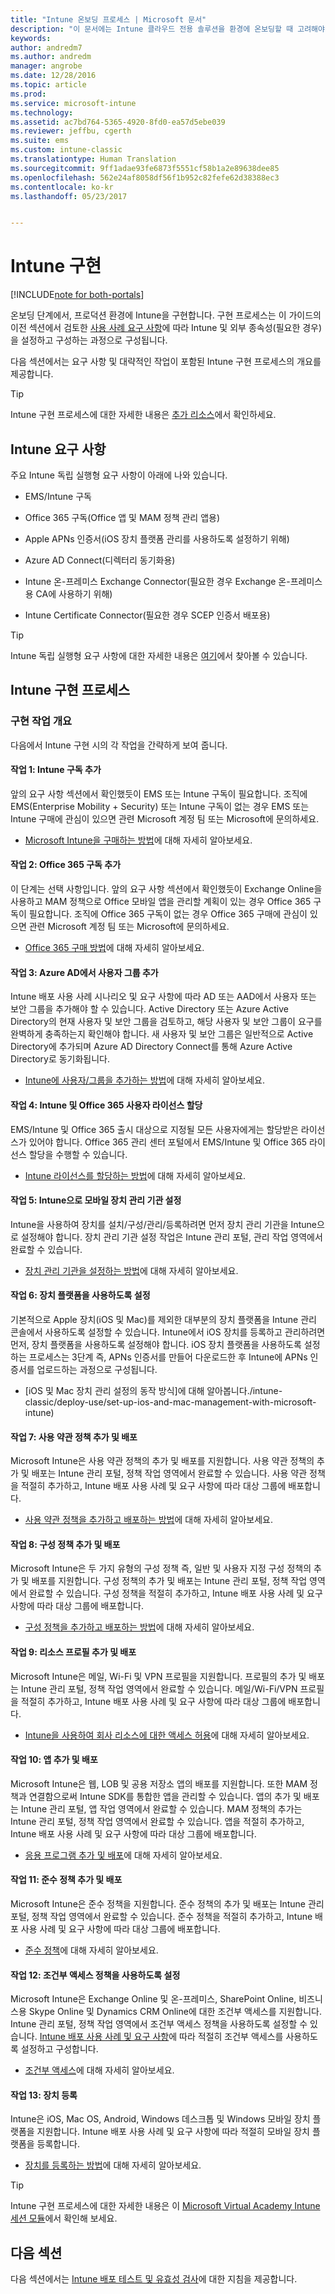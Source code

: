 ```yaml
---
title: "Intune 온보딩 프로세스 | Microsoft 문서"
description: "이 문서에는 Intune 클라우드 전용 솔루션을 환경에 온보딩할 때 고려해야 하는 유용한 모든 세부 정보가 포함되어 있습니다."
keywords: 
author: andredm7
ms.author: andredm
manager: angrobe
ms.date: 12/28/2016
ms.topic: article
ms.prod: 
ms.service: microsoft-intune
ms.technology: 
ms.assetid: ac7bd764-5365-4920-8fd0-ea57d5ebe039
ms.reviewer: jeffbu, cgerth
ms.suite: ems
ms.custom: intune-classic
ms.translationtype: Human Translation
ms.sourcegitcommit: 9ff1adae93fe6873f5551cf58b1a2e89638dee85
ms.openlocfilehash: 562e24af8058df56f1b952c82fefe62d38388ec3
ms.contentlocale: ko-kr
ms.lasthandoff: 05/23/2017


---
```


# <a name="intune-implementation"></a>Intune 구현

[!INCLUDE[note for both-portals](../includes/note-for-both-portals.md)]

온보딩 단계에서, 프로덕션 환경에 Intune을 구현합니다. 구현 프로세스는 이 가이드의 이전 섹션에서 검토한 [사용 사례 요구 사항](section-3-determine-use-case-requirements.md)에 따라 Intune 및 외부 종속성(필요한 경우)을 설정하고 구성하는 과정으로 구성됩니다.

다음 섹션에서는 요구 사항 및 대략적인 작업이 포함된 Intune 구현 프로세스의 개요를 제공합니다.

>[!TIP]
> Intune 구현 프로세스에 대한 자세한 내용은 [추가 리소스](additional-resources.md)에서 확인하세요.

## <a name="intune-requirements"></a>Intune 요구 사항

주요 Intune 독립 실행형 요구 사항이 아래에 나와 있습니다.

-   EMS/Intune 구독

-   Office 365 구독(Office 앱 및 MAM 정책 관리 앱용)

-   Apple APNs 인증서(iOS 장치 플랫폼 관리를 사용하도록 설정하기 위해)

-   Azure AD Connect(디렉터리 동기화용)

-   Intune 온-프레미스 Exchange Connector(필요한 경우 Exchange 온-프레미스용 CA에 사용하기 위해)

-   Intune Certificate Connector(필요한 경우 SCEP 인증서 배포용)

>[!TIP]
> Intune 독립 실행형 요구 사항에 대한 자세한 내용은 [여기](/intune-classic/get-started/what-to-know-before-you-start-microsoft-intune)에서 찾아볼 수 있습니다.

## <a name="intune-implementation-process"></a>Intune 구현 프로세스

### <a name="overview-of-implementation-tasks"></a>구현 작업 개요

다음에서 Intune 구현 시의 각 작업을 간략하게 보여 줍니다.

#### <a name="task-1-add-intune-subscription"></a>작업 1: Intune 구독 추가

앞의 요구 사항 섹션에서 확인했듯이 EMS 또는 Intune 구독이 필요합니다. 조직에 EMS(Enterprise Mobility + Security) 또는 Intune 구독이 없는 경우 EMS 또는 Intune 구매에 관심이 있으면 관련 Microsoft 계정 팀 또는 Microsoft에 문의하세요.

-   [Microsoft Intune을 구매하는 방법](https://www.microsoft.com/cloud-platform/microsoft-intune-pricing)에 대해 자세히 알아보세요.

#### <a name="task-2-add-office-365-subscription"></a>작업 2: Office 365 구독 추가

이 단계는 선택 사항입니다. 앞의 요구 사항 섹션에서 확인했듯이 Exchange Online을 사용하고 MAM 정책으로 Office 모바일 앱을 관리할 계획이 있는 경우 Office 365 구독이 필요합니다. 조직에 Office 365 구독이 없는 경우 Office 365 구매에 관심이 있으면 관련 Microsoft 계정 팀 또는 Microsoft에 문의하세요.

-   [Office 365 구매 방법](https://products.office.com/business/compare-office-365-for-business-plans)에 대해 자세히 알아보세요.

#### <a name="task-3-add-users-groups-in-azure-ad"></a>작업 3: Azure AD에서 사용자 그룹 추가

Intune 배포 사용 사례 시나리오 및 요구 사항에 따라 AD 또는 AAD에서 사용자 또는 보안 그룹을 추가해야 할 수 있습니다. Active Directory 또는 Azure Active Directory의 현재 사용자 및 보안 그룹을 검토하고, 해당 사용자 및 보안 그룹이 요구를 완벽하게 충족하는지 확인해야 합니다. 새 사용자 및 보안 그룹은 일반적으로 Active Directory에 추가되며 Azure AD Directory Connect를 통해 Azure Active Directory로 동기화됩니다.

-   [Intune에 사용자/그룹을 추가하는 방법](/intune-classic/get-started/start-with-a-paid-subscription-to-microsoft-intune-step-3)에 대해 자세히 알아보세요.

#### <a name="task-4-assign-intune-and-office-365-user-licenses"></a>작업 4: Intune 및 Office 365 사용자 라이선스 할당

EMS/Intune 및 Office 365 출시 대상으로 지정될 모든 사용자에게는 할당받은 라이선스가 있어야 합니다. Office 365 관리 센터 포털에서 EMS/Intune 및 Office 365 라이선스 할당을 수행할 수 있습니다.

-   [Intune 라이선스를 할당하는 방법](/intune-classic/get-started/start-with-a-paid-subscription-to-microsoft-intune-step-4)에 대해 자세히 알아보세요.

#### <a name="task-5-set-mobile-device-management-authority-to-intune"></a>작업 5: Intune으로 모바일 장치 관리 기관 설정

Intune을 사용하여 장치를 설치/구성/관리/등록하려면 먼저 장치 관리 기관을 Intune으로 설정해야 합니다. 장치 관리 기관 설정 작업은 Intune 관리 포털, 관리 작업 영역에서 완료할 수 있습니다.

-   [장치 관리 기관을 설정하는 방법](/intune-classic/deploy-use/prerequisites-for-enrollment#step-2-set-mdm-authority)에 대해 자세히 알아보세요.

#### <a name="task-6-enable-device-platforms"></a>작업 6: 장치 플랫폼을 사용하도록 설정

기본적으로 Apple 장치(iOS 및 Mac)를 제외한 대부분의 장치 플랫폼을 Intune 관리 콘솔에서 사용하도록 설정할 수 있습니다. Intune에서 iOS 장치를 등록하고 관리하려면 먼저, 장치 플랫폼을 사용하도록 설정해야 합니다. iOS 장치 플랫폼을 사용하도록 설정하는 프로세스는 3단계 즉, APNs 인증서를 만들어 다운로드한 후 Intune에 APNs 인증서를 업로드하는 과정으로 구성됩니다.

-   [iOS 및 Mac 장치 관리 설정의 동작 방식]에 대해 알아봅니다./intune-classic/deploy-use/set-up-ios-and-mac-management-with-microsoft-intune)

#### <a name="task-7-add-and-deploy-terms-and-conditions-policies"></a>작업 7: 사용 약관 정책 추가 및 배포

Microsoft Intune은 사용 약관 정책의 추가 및 배포를 지원합니다. 사용 약관 정책의 추가 및 배포는 Intune 관리 포털, 정책 작업 영역에서 완료할 수 있습니다. 사용 약관 정책을 적절히 추가하고, Intune 배포 사용 사례 및 요구 사항에 따라 대상 그룹에 배포합니다.

-   [사용 약관 정책을 추가하고 배포하는 방법](/intune-classic/deploy-use/terms-and-condition-policy-settings-in-microsoft-intune)에 대해 자세히 알아보세요.

#### <a name="task-8-add-and-deploy-configuration-policies"></a>작업 8: 구성 정책 추가 및 배포

Microsoft Intune은 두 가지 유형의 구성 정책 즉, 일반 및 사용자 지정 구성 정책의 추가 및 배포를 지원합니다. 구성 정책의 추가 및 배포는 Intune 관리 포털, 정책 작업 영역에서 완료할 수 있습니다. 구성 정책을 적절히 추가하고, Intune 배포 사용 사례 및 요구 사항에 따라 대상 그룹에 배포합니다.

-   [구성 정책을 추가하고 배포하는 방법](/intune-classic/deploy-use/manage-settings-and-features-on-your-devices-with-microsoft-intune-policies)에 대해 자세히 알아보세요.

#### <a name="task-9-add-and-deploy-resource-profiles"></a>작업 9: 리소스 프로필 추가 및 배포

Microsoft Intune은 메일, Wi-Fi 및 VPN 프로필을 지원합니다. 프로필의 추가 및 배포는 Intune 관리 포털, 정책 작업 영역에서 완료할 수 있습니다. 메일/Wi-Fi/VPN 프로필을 적절히 추가하고, Intune 배포 사용 사례 및 요구 사항에 따라 대상 그룹에 배포합니다.

-   [Intune을 사용하여 회사 리소스에 대한 액세스 허용](/intune-classic/deploy-use/enable-access-to-company-resources-with-microsoft-intune)에 대해 자세히 알아보세요.

#### <a name="task-10-add-and-deploy-apps"></a>작업 10: 앱 추가 및 배포

Microsoft Intune은 웹, LOB 및 공용 저장소 앱의 배포를 지원합니다. 또한 MAM 정책과 연결함으로써 Intune SDK를 통합한 앱을 관리할 수 있습니다. 앱의 추가 및 배포는 Intune 관리 포털, 앱 작업 영역에서 완료할 수 있습니다. MAM 정책의 추가는 Intune 관리 포털, 정책 작업 영역에서 완료할 수 있습니다. 앱을 적절히 추가하고, Intune 배포 사용 사례 및 요구 사항에 따라 대상 그룹에 배포합니다.

-   [응용 프로그램 추가 및 배포](/intune-classic/deploy-use/deploy-apps)에 대해 자세히 알아보세요.

#### <a name="task-11-add-and-deploy-compliance-policies"></a>작업 11: 준수 정책 추가 및 배포

Microsoft Intune은 준수 정책을 지원합니다. 준수 정책의 추가 및 배포는 Intune 관리 포털, 정책 작업 영역에서 완료할 수 있습니다. 준수 정책을 적절히 추가하고, Intune 배포 사용 사례 및 요구 사항에 따라 대상 그룹에 배포합니다.

-   [준수 정책](/intune-classic/deploy-use/introduction-to-device-compliance-policies-in-microsoft-intune)에 대해 자세히 알아보세요.

#### <a name="task-12-enable-conditional-access-policies"></a>작업 12: 조건부 액세스 정책을 사용하도록 설정

Microsoft Intune은 Exchange Online 및 온-프레미스, SharePoint Online, 비즈니스용 Skype Online 및 Dynamics CRM Online에 대한 조건부 액세스를 지원합니다. Intune 관리 포털, 정책 작업 영역에서 조건부 액세스 정책을 사용하도록 설정할 수 있습니다. [Intune 배포 사용 사례 및 요구 사항](section-3-determine-use-case-requirements.md)에 따라 적절히 조건부 액세스를 사용하도록 설정하고 구성합니다.

-   [조건부 액세스](/intune-classic/deploy-use/restrict-access-to-email-and-o365-services-with-microsoft-intune)에 대해 자세히 알아보세요.

#### <a name="task-13-enroll-devices"></a>작업 13: 장치 등록

Intune은 iOS, Mac OS, Android, Windows 데스크톱 및 Windows 모바일 장치 플랫폼을 지원합니다. Intune 배포 사용 사례 및 요구 사항에 따라 적절히 모바일 장치 플랫폼을 등록합니다.

-   [장치를 등록하는 방법](/intune-classic/deploy-use/enroll-devices-in-microsoft-intune)에 대해 자세히 알아보세요.

>[!TIP]
> Intune 구현 프로세스에 대한 자세한 내용은 이 [Microsoft Virtual Academy Intune 세션 모듈](https://mva.microsoft.com/training-courses/deploying-microsoft-enterprise-mobility-suite-16408?l=PPWNoZxvD_1404778676)에서 확인해 보세요.

## <a name="next-section"></a>다음 섹션

다음 섹션에서는 [Intune 배포 테스트 및 유효성 검사](section-9-test-and-validation.md)에 대한 지침을 제공합니다.

